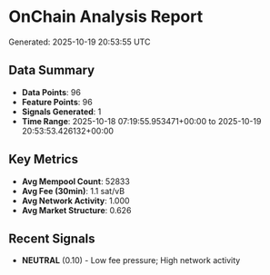 # OnChain Analysis Report
Generated: 2025-10-19 20:53:55 UTC

## Data Summary
- **Data Points**: 96
- **Feature Points**: 96
- **Signals Generated**: 1
- **Time Range**: 2025-10-18 07:19:55.953471+00:00 to 2025-10-19 20:53:53.426132+00:00

## Key Metrics
- **Avg Mempool Count**: 52833
- **Avg Fee (30min)**: 1.1 sat/vB
- **Avg Network Activity**: 1.000
- **Avg Market Structure**: 0.626

## Recent Signals
- **NEUTRAL** (0.10) - Low fee pressure; High network activity
